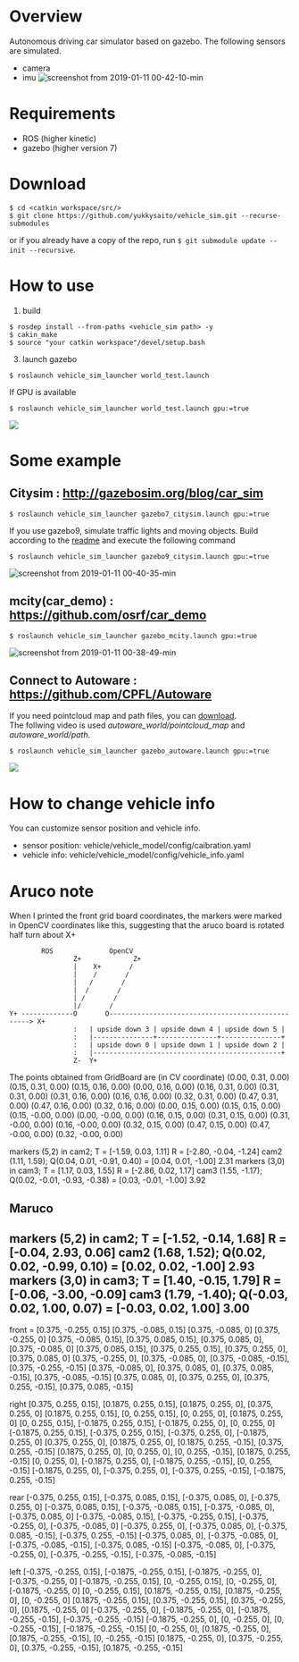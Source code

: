 # Overview
Autonomous driving car simulator based on gazebo.
The following sensors are simulated.
- camera
- imu
![screenshot from 2019-01-11 00-42-10-min](https://user-images.githubusercontent.com/8327598/50984661-bed3f780-1545-11e9-9af6-071ddd1cec76.png)

# Requirements
- ROS (higher kinetic)
- gazebo (higher version 7)

# Download
```shell
$ cd <catkin workspace/src/>
$ git clone https://github.com/yukkysaito/vehicle_sim.git --recurse-submodules
```
or if you already have a copy of the repo, run `$ git submodule update --init --recursive`.

# How to use

1. build

```shell
$ rosdep install --from-paths <vehicle_sim path> -y
$ cakin_make
$ source "your catkin workspace"/devel/setup.bash
```
3. launch gazebo

```shell
$ roslaunch vehicle_sim_launcher world_test.launch
```

If GPU is available

```shell
$ roslaunch vehicle_sim_launcher world_test.launch gpu:=true
```
[![](https://img.youtube.com/vi/JViNKB_igI4/0.jpg)](https://www.youtube.com/watch?v=JViNKB_igI4)

# Some example
## **Citysim** : http://gazebosim.org/blog/car_sim
```
$ roslaunch vehicle_sim_launcher gazebo7_citysim.launch gpu:=true
```


If you use gazebo9, simulate traffic lights and moving objects.
Build according to the [readme](https://github.com/yukkysaito/osrf_citysim/tree/9356b76bd827a3afcb71000b9274e3f64713a77c) and execute the following command
```
$ roslaunch vehicle_sim_launcher gazebo9_citysim.launch gpu:=true
```

![screenshot from 2019-01-11 00-40-35-min](https://user-images.githubusercontent.com/8327598/50985197-19ba1e80-1547-11e9-98d1-284b3172c064.png)
## **mcity(car_demo)** : https://github.com/osrf/car_demo
```
$ roslaunch vehicle_sim_launcher gazebo_mcity.launch gpu:=true
```
![screenshot from 2019-01-11 00-38-49-min](https://user-images.githubusercontent.com/8327598/50985258-3e15fb00-1547-11e9-91d4-3b826b82136e.png)

## **Connect to Autoware** : https://github.com/CPFL/Autoware
If you need pointcloud map and path files, you can [download](https://drive.google.com/open?id=1yu8s885HDkJp3IbMV06KWim2ZdUxIoIF).  
The follwing video is used *autoware_world/pointcloud_map* and *autoware_world/path*.
```
$ roslaunch vehicle_sim_launcher gazebo_autoware.launch gpu:=true
```
[![](https://img.youtube.com/vi/wIzZ25XJI2M/0.jpg)](https://www.youtube.com/watch?v=wIzZ25XJI2M)


# How to change vehicle info
You can customize sensor position and vehicle info.
- sensor position: vehicle/vehicle_model/config/caibration.yaml
- vehicle info: vehicle/vehicle_model/config/vehicle_info.yaml

# Aruco note
When I printed the front grid board coordinates, the markers were marked
in OpenCV coordinates like this, suggesting that the aruco board is rotated
half turn about X+
```	
        ROS				 OpenCV
                Z+             Z+
                |    X+       /
                |    /       /
                |   /       /
                |  /       /
                | /       /
                |/       /
Y+ -------------O       O--------------------------------------------------> X+
                :	| upside down 3 | upside down 4 | upside down 5 | 
                :	|---------------+---------------+---------------+
                :	| upside down 0 | upside down 1 | upside down 2 |
                :	|-----------------------------------------------+
                Z-	Y+
```
The points obtained from GridBoard are (in CV coordinate)
(0.00, 0.31, 0.00) (0.15, 0.31, 0.00) (0.15, 0.16, 0.00) (0.00, 0.16, 0.00)
(0.16, 0.31, 0.00) (0.31, 0.31, 0.00) (0.31, 0.16, 0.00) (0.16, 0.16, 0.00)
(0.32, 0.31, 0.00) (0.47, 0.31, 0.00) (0.47, 0.16, 0.00) (0.32, 0.16, 0.00)
(0.00, 0.15, 0.00) (0.15, 0.15, 0.00) (0.15, -0.00, 0.00) (0.00, -0.00, 0.00)
(0.16, 0.15, 0.00) (0.31, 0.15, 0.00) (0.31, -0.00, 0.00) (0.16, -0.00, 0.00)
(0.32, 0.15, 0.00) (0.47, 0.15, 0.00) (0.47, -0.00, 0.00) (0.32, -0.00, 0.00)

markers (5,2) in cam2; T = [-1.59, 0.03, 1.11] R = [-2.80, -0.04, -1.24] 
cam2 (1.11, 1.59); Q(0.04, 0.01, -0.91, 0.40) = [0.04, 0.01, -1.00] 2.31
markers (3,0) in cam3; T = [1.17, 0.03, 1.55] R = [-2.86, 0.02, 1.17] 
cam3 (1.55, -1.17); Q(0.02, -0.01, -0.93, -0.38) = [0.03, -0.01, -1.00] 3.92

## Maruco
markers (5,2) in cam2; T = [-1.52, -0.14, 1.68] R = [-0.04, 2.93, 0.06] 
cam2 (1.68, 1.52); Q(0.02, 0.02, -0.99, 0.10) = [0.02, 0.02, -1.00] 2.93
markers (3,0) in cam3; T = [1.40, -0.15, 1.79] R = [-0.06, -3.00, -0.09] 
cam3 (1.79, -1.40); Q(-0.03, 0.02, 1.00, 0.07) = [-0.03, 0.02, 1.00] 3.00
-------------------------------------------------------
front = [0.375, -0.255, 0.15] [0.375, -0.085, 0.15] [0.375, -0.085, 0] [0.375, -0.255, 0]
[0.375, -0.085, 0.15], [0.375, 0.085, 0.15], [0.375, 0.085, 0], [0.375, -0.085, 0]
[0.375, 0.085, 0.15], [0.375, 0.255, 0.15], [0.375, 0.255, 0], [0.375, 0.085, 0]
[0.375, -0.255, 0], [0.375, -0.085, 0], [0.375, -0.085, -0.15], [0.375, -0.255, -0.15]
[0.375, -0.085, 0], [0.375, 0.085, 0], [0.375, 0.085, -0.15], [0.375, -0.085, -0.15]
[0.375, 0.085, 0], [0.375, 0.255, 0], [0.375, 0.255, -0.15], [0.375, 0.085, -0.15]

right
[0.375, 0.255, 0.15], [0.1875, 0.255, 0.15], [0.1875, 0.255, 0], [0.375, 0.255, 0]
[0.1875, 0.255, 0.15], [0, 0.255, 0.15], [0, 0.255, 0], [0.1875, 0.255, 0]
[0, 0.255, 0.15], [-0.1875, 0.255, 0.15], [-0.1875, 0.255, 0],	[0, 0.255, 0]
[-0.1875, 0.255, 0.15], [-0.375, 0.255, 0.15], [-0.375, 0.255, 0], [-0.1875, 0.255, 0]
[0.375, 0.255, 0], [0.1875, 0.255, 0], [0.1875, 0.255, -0.15], [0.375, 0.255, -0.15]
[0.1875, 0.255, 0], [0, 0.255, 0], [0, 0.255, -0.15], [0.1875, 0.255, -0.15]
[0,	0.255, 0], [-0.1875, 0.255, 0], [-0.1875, 0.255, -0.15], [0, 0.255, -0.15]
[-0.1875, 0.255, 0], [-0.375, 0.255, 0], [-0.375, 0.255, -0.15], [-0.1875, 0.255, -0.15]

rear
[-0.375, 0.255, 0.15], [-0.375,	0.085, 0.15], [-0.375, 0.085, 0], [-0.375, 0.255, 0]
[-0.375, 0.085,	0.15], [-0.375, -0.085, 0.15], [-0.375, -0.085, 0], [-0.375, 0.085, 0]
[-0.375, -0.085, 0.15], [-0.375, -0.255, 0.15],	[-0.375, -0.255, 0], [-0.375, -0.085, 0]
[-0.375, 0.255,	0], [-0.375, 0.085,	0], [-0.375, 0.085, -0.15], [-0.375, 0.255, -0.15]
[-0.375, 0.085,	0],	[-0.375, -0.085, 0], [-0.375, -0.085, -0.15], [-0.375, 0.085, -0.15]
[-0.375, -0.085, 0], [-0.375, -0.255, 0], [-0.375, -0.255, -0.15], [-0.375, -0.085, -0.15]

left
[-0.375, -0.255, 0.15], [-0.1875, -0.255, 0.15], [-0.1875, -0.255, 0], [-0.375, -0.255, 0]
[-0.1875, -0.255, 0.15], [0, -0.255, 0.15], [0, -0.255, 0], [-0.1875, -0.255, 0]
[0, -0.255, 0.15], [0.1875, -0.255, 0.15], [0.1875, -0.255, 0], [0, -0.255, 0]
[0.1875, -0.255, 0.15], [0.375, -0.255, 0.15], [0.375, -0.255, 0], [0.1875, -0.255, 0]
[-0.375, -0.255, 0], [-0.1875, -0.255, 0], [-0.1875, -0.255, -0.15], [-0.375, -0.255, -0.15]
[-0.1875, -0.255, 0], [0, -0.255, 0], [0, -0.255, -0.15], [-0.1875, -0.255,	-0.15]
[0, -0.255,	0], [0.1875, -0.255, 0], [0.1875, -0.255, -0.15], [0, -0.255, -0.15]
[0.1875, -0.255, 0], [0.375, -0.255, 0], [0.375, -0.255, -0.15], [0.1875, -0.255, -0.15]
